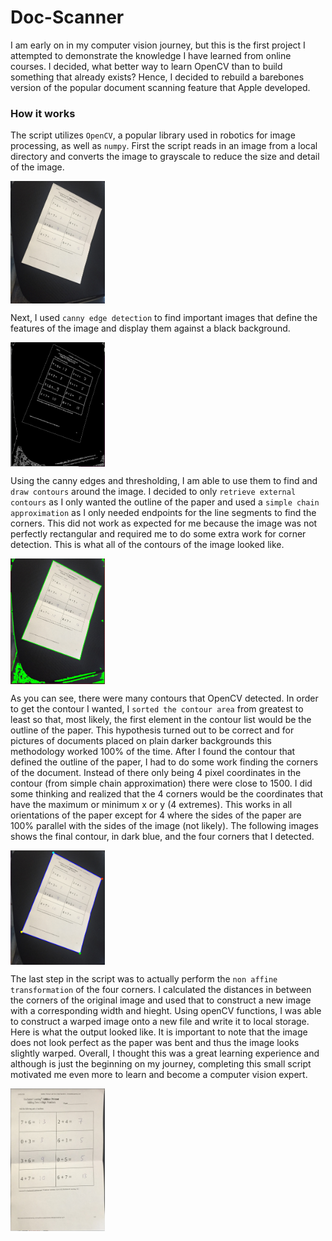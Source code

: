 # Doc-Scanner
I am early on in my computer vision journey, but this is the first project I attempted to demonstrate the knowledge I have learned from online courses. I decided, what better way to learn OpenCV than to build something that already exists? Hence, I decided to rebuild a barebones version of the popular document scanning feature that Apple developed.

### How it works

The script utilizes ```OpenCV```, a popular library used in robotics for image processing, as well as ```numpy```. First the script reads in an image from a local directory and converts the image to grayscale to reduce the size and detail of the image. 

<img src="./images/original.png"
     align="center"
     width = "30%"
     height = "30%" />

Next, I used ```canny edge detection``` to find important images that define the features of the image and display them against a black background.

<img src="./images/cannyedges.png"
     width = "30%"
     align="center"
     height = "30%"/>
     
Using the canny edges and thresholding, I am able to use them to find and ```draw contours``` around the image. I decided to only ```retrieve external contours``` as I only wanted the outline of the paper and used a ```simple chain approximation``` as I only needed endpoints for the line segments to find the corners. This did not work as expected for me because the image was not perfectly rectangular and required me to do some extra work for corner detection. This is what all of the contours of the image looked like.

<img src="./images/allcontours.png"
     width = "30%"
     align="center"
     height = "30%"/>
     
As you can see, there were many contours that OpenCV detected. In order to get the contour I wanted, I ```sorted the contour area``` from greatest to least so that, most likely, the first element in the contour list would be the outline of the paper. This hypothesis turned out to be correct and for pictures of documents placed on plain darker backgrounds this methodology worked 100% of the time. After I found the contour that defined the outline of the paper, I had to do some work finding the corners of the document. Instead of there only being 4 pixel coordinates in the contour (from simple chain approximation) there were close to 1500. I did some thinking and realized that the 4 corners would be the coordinates that have the maximum or minimum x or y (4 extremes). This works in all orientations of the paper except for 4 where the sides of the paper are 100% parallel with the sides of the image (not likely). The following images shows the final contour, in dark blue, and the four corners that I detected.


<img src="./images/countourandcorners.png"
     width = "30%"
     align="center"
     height = "30%"/>
     
The last step in the script was to actually perform the ```non affine transformation``` of the four corners. I calculated the distances in between the corners of the original image and used that to construct a new image with a corresponding width and hieght. Using openCV functions, I was able to construct a warped image onto a new file and write it to local storage. Here is what the output looked like.
It is important to note that the image does not look perfect as the paper was bent and thus the image looks slightly warped. Overall, I thought this was a great learning experience and although is just the beginning on my journey, completing this small script motivated me even more to learn and become a computer vision expert.


<img src="./images/final.png"
     width = "30%"
     align="center"
     height = "30%"/>


